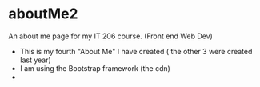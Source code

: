 # aboutMe2
An about me page for my IT 206 course. (Front end Web Dev)

* This is my fourth "About Me" I have created ( the other 3 were created last year)
* I am using the Bootstrap framework (the cdn)
* 